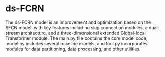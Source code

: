 # ds-FCRN
The ds-FCRN model is an improvement and optimization based on the SFCN model, with key features including skip connection modules, a dual-stream architecture, and a three-dimensional extended Global-local Transformer module. The main.py file contains the core model code, model.py includes several baseline models, and tool.py incorporates modules for data partitioning, data processing, and other utilities.
